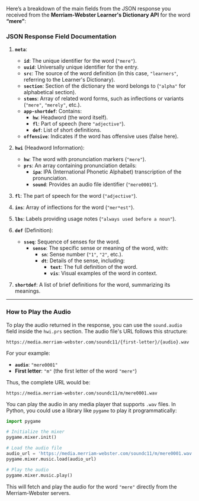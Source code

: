 Here’s a breakdown of the main fields from the JSON response you received from the **Merriam-Webster Learner's Dictionary API** for the word **“mere”**:

### JSON Response Field Documentation

1. **`meta`**:
   - **`id`**: The unique identifier for the word (`"mere"`).
   - **`uuid`**: Universally unique identifier for the entry.
   - **`src`**: The source of the word definition (in this case, `"learners"`, referring to the Learner's Dictionary).
   - **`section`**: Section of the dictionary the word belongs to (`"alpha"` for alphabetical section).
   - **`stems`**: Array of related word forms, such as inflections or variants (`"mere"`, `"merely"`, etc.).
   - **`app-shortdef`**: Contains:
     - **`hw`**: Headword (the word itself).
     - **`fl`**: Part of speech (here `"adjective"`).
     - **`def`**: List of short definitions.
   - **`offensive`**: Indicates if the word has offensive uses (false here).

2. **`hwi`** (Headword Information):
   - **`hw`**: The word with pronunciation markers (`"mere"`).
   - **`prs`**: An array containing pronunciation details:
     - **`ipa`**: IPA (International Phonetic Alphabet) transcription of the pronunciation.
     - **`sound`**: Provides an audio file identifier (`"mere0001"`).

3. **`fl`**: The part of speech for the word (`"adjective"`).

4. **`ins`**: Array of inflections for the word (`"mer*est"`).

5. **`lbs`**: Labels providing usage notes (`"always used before a noun"`).

6. **`def`** (Definition):
   - **`sseq`**: Sequence of senses for the word.
     - **`sense`**: The specific sense or meaning of the word, with:
       - **`sn`**: Sense number (`"1"`, `"2"`, etc.).
       - **`dt`**: Details of the sense, including:
         - **`text`**: The full definition of the word.
         - **`vis`**: Visual examples of the word in context.

7. **`shortdef`**: A list of brief definitions for the word, summarizing its meanings.

---

### How to Play the Audio

To play the audio returned in the response, you can use the `sound.audio` field inside the `hwi.prs` section. The audio file's URL follows this structure:
```
https://media.merriam-webster.com/soundc11/{first-letter}/{audio}.wav
```
For your example:
- **`audio`**: `"mere0001"`
- **First letter**: `"m"` (the first letter of the word `"mere"`)

Thus, the complete URL would be:
```
https://media.merriam-webster.com/soundc11/m/mere0001.wav
```

You can play the audio in any media player that supports `.wav` files. In Python, you could use a library like `pygame` to play it programmatically:

```python
import pygame

# Initialize the mixer
pygame.mixer.init()

# Load the audio file
audio_url = 'https://media.merriam-webster.com/soundc11/m/mere0001.wav'
pygame.mixer.music.load(audio_url)

# Play the audio
pygame.mixer.music.play()
```

This will fetch and play the audio for the word `"mere"` directly from the Merriam-Webster servers.